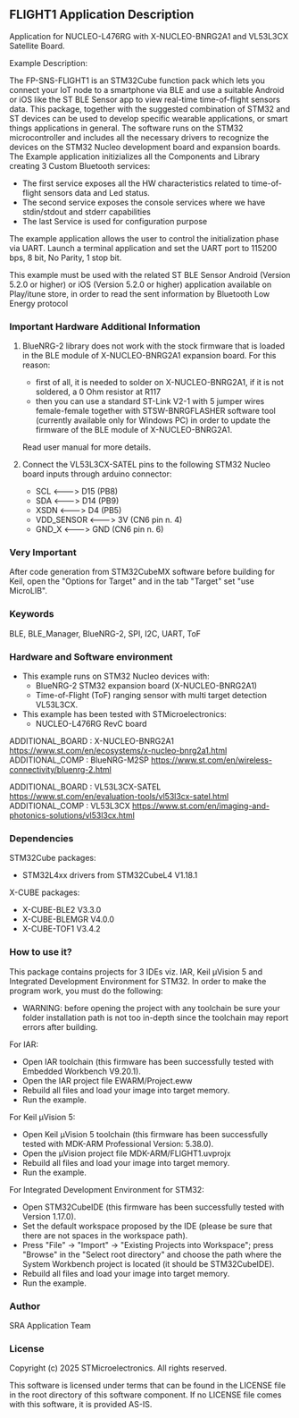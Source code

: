 ## <b>FLIGHT1 Application Description</b>

Application for NUCLEO-L476RG with X-NUCLEO-BNRG2A1 and VL53L3CX Satellite Board.

Example Description:

The FP-SNS-FLIGHT1 is an STM32Cube function pack which lets you connect your IoT node to a smartphone via BLE and use a suitable Android or iOS like the ST BLE Sensor app to view real-time time-of-flight sensors data.
This package, together with the suggested combination of STM32 and ST devices can be used to develop specific wearable applications, or smart things applications in general.
The software runs on the STM32 microcontroller and includes all the necessary drivers to recognize the devices on the STM32 Nucleo development board and expansion boards.
The Example application initizializes all the Components and Library creating 3 Custom Bluetooth services:

 - The first service exposes all the HW characteristics related to time-of-flight sensors data and Led status.
 - The second service exposes the console services where we have stdin/stdout and stderr capabilities
 - The last Service is used for configuration purpose

The example application allows the user to control the initialization phase via UART.
Launch a terminal application and set the UART port to 115200 bps, 8 bit, No Parity, 1 stop bit.
 
This example must be used with the related ST BLE Sensor Android (Version 5.2.0 or higher) or iOS (Version 5.2.0 or higher) application available on Play/itune store,
in order to read the sent information by Bluetooth Low Energy protocol

### <b>Important Hardware Additional Information</b>

1) BlueNRG-2 library does not work with the stock firmware that is loaded in the BLE module of X-NUCLEO-BNRG2A1 expansion board.
   For this reason:

   - first of all, it is needed to solder on X-NUCLEO-BNRG2A1, if it is not soldered, a 0 Ohm resistor at R117
   - then you can use a standard ST-Link V2-1 with 5 jumper wires female-female together with STSW-BNRGFLASHER software tool
     (currently available only for Windows PC) in order to update the firmware of the BLE module of X-NUCLEO-BNRG2A1.
   
   Read user manual for more details.
   
2) Connect the VL53L3CX-SATEL pins to the following STM32 Nucleo board inputs through arduino connector:

   - SCL <---> D15 (PB8)
   - SDA <---> D14 (PB9)
   - XSDN <---> D4 (PB5)
   - VDD_SENSOR <---> 3V (CN6 pin n. 4)
   - GND_X <---> GND (CN6 pin n. 6)

### <b>Very Important</b>

After code generation from STM32CubeMX software before building for Keil, open the "Options for Target" and in the tab "Target" set "use MicroLIB".

### <b>Keywords</b>

BLE, BLE_Manager, BlueNRG-2, SPI, I2C, UART, ToF

### <b>Hardware and Software environment</b>

  - This example runs on STM32 Nucleo devices with:
    - BlueNRG-2 STM32 expansion board (X-NUCLEO-BNRG2A1)
	- Time-of-Flight (ToF) ranging sensor with multi target detection VL53L3CX.
  - This example has been tested with STMicroelectronics:
    - NUCLEO-L476RG RevC board
	
ADDITIONAL_BOARD : X-NUCLEO-BNRG2A1 https://www.st.com/en/ecosystems/x-nucleo-bnrg2a1.html
ADDITIONAL_COMP : BlueNRG-M2SP https://www.st.com/en/wireless-connectivity/bluenrg-2.html

ADDITIONAL_BOARD : VL53L3CX-SATEL https://www.st.com/en/evaluation-tools/vl53l3cx-satel.html
ADDITIONAL_COMP : VL53L3CX https://www.st.com/en/imaging-and-photonics-solutions/vl53l3cx.html

### <b>Dependencies</b>

STM32Cube packages:

  - STM32L4xx drivers from STM32CubeL4 V1.18.1
  
X-CUBE packages:

  - X-CUBE-BLE2 V3.3.0
  - X-CUBE-BLEMGR V4.0.0
  - X-CUBE-TOF1 V3.4.2

### <b>How to use it?</b>

This package contains projects for 3 IDEs viz. IAR, Keil µVision 5 and Integrated Development Environment for STM32. 
In order to make the  program work, you must do the following:

 - WARNING: before opening the project with any toolchain be sure your folder
   installation path is not too in-depth since the toolchain may report errors
   after building.

For IAR:

 - Open IAR toolchain (this firmware has been successfully tested with Embedded Workbench V9.20.1).
 - Open the IAR project file EWARM/Project.eww
 - Rebuild all files and load your image into target memory.
 - Run the example.

For Keil µVision 5:

 - Open Keil µVision 5 toolchain (this firmware has been successfully tested with MDK-ARM Professional Version: 5.38.0).
 - Open the µVision project file MDK-ARM/FLIGHT1.uvprojx
 - Rebuild all files and load your image into target memory.
 - Run the example.
 
For Integrated Development Environment for STM32:

 - Open STM32CubeIDE (this firmware has been successfully tested with Version 1.17.0).
 - Set the default workspace proposed by the IDE (please be sure that there are not spaces in the workspace path).
 - Press "File" -> "Import" -> "Existing Projects into Workspace"; press "Browse" in the "Select root directory" and choose the path where the System
   Workbench project is located (it should be STM32CubeIDE). 
 - Rebuild all files and load your image into target memory.
 - Run the example.

### <b>Author</b>

SRA Application Team

### <b>License</b>

Copyright (c) 2025 STMicroelectronics.
All rights reserved.

This software is licensed under terms that can be found in the LICENSE file
in the root directory of this software component.
If no LICENSE file comes with this software, it is provided AS-IS.